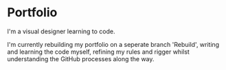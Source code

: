 # Portfolio
I'm a visual designer learning to code.

I'm currently rebuilding my portfolio on a seperate branch 'Rebuild', writing and learning the code myself, refining my rules and rigger whilst understanding the GitHub processes along the way.
